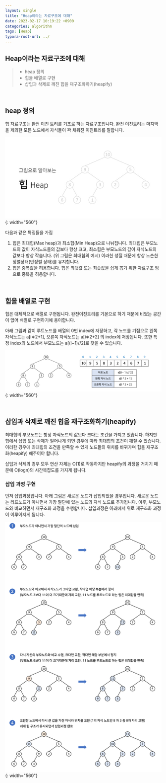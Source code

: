 ```yaml
---
layout: single
title: "Heap이라는 자료구조에 대해"
date: 2023-02-17 10:19:22 +0900
categories: algorithm
tags: [Heap]
typora-root-url: ../
---
```


## Heap이라는 자료구조에 대해
> - heap 정의
> - 힙을 배열로 구현
> - 삽입과 삭제로 깨진 힙을 재구조화하기(heapify)

<br>

## heap 정의

힙 자료구조는 완전 이진 트리를 기초로 하는 자료구조입니다. 완전 이진트리는 마지막을 제외한 모든 노드에서 자식들이 꽉 채워진 이진트리를 말합니다.

![heapthumb](/images/2023-02-17-about-heap/heapthumb.jpg){: width="560"}



다음과 같은 특징들을 가짐

1. 힙은 최대힙(Max heap)과 최소힙(Min Heap)으로 나눠집니다. 최대힙은 부모노드의 값이 자식노드들의 값보다 항상 크고, 최소힙은 부모노드의 값이 자식노드의 값보다 항상 작습니다. (위 그림은 최대힙의 예시)
이러한 성질 때문에 항상 느슨한 정렬상태(반정렬 상태)를 유지합니다.
2. 힙은 중복값을 허용합니다. 힙은 최댓값 또는 최솟값을 쉽게 뽑기 위한 자료구조 임으로 중복을 허용합니다.

<br>

## 힙을 배열로 구현

힙은 대체적으로 배열로 구현됩니다. 완전이진트리를 기본으로 하기 때문에 비었는 공간이 없어 배열로 구현하기에 용이합니다.

아래 그림과 같이 루트노드를 배열의 0번 index에 저장하고, 각 노드를 기점으로 왼쪽 자식노드는 a[i∗2+1], 오른쪽 자식노드는 a[i∗2+2] 의 index에 저장됩니다. 또한 특정 index의 노드에서 부모노드는 a[(i−1)//2]로 찾을 수 있습니다.

![heaparray](/images/2023-02-17-about-heap/heaparray.png){: width="560"}

<br>

## 삽입과 삭제로 깨진 힙을 재구조화하기(heapify)

최대힙의 부모노드는 항상 자식노드의 값보다 크다는 조건을 가지고 있습니다. 하지만 힙에서 삽입 또는 삭제가 일어나게 되면 경우에 따라 최대힙의 조건이 깨질 수 있습니다. 이러한 경우에 최대힙의 조건을 만족할 수 있게 노드들의 위치를 바꿔가며 힙을 재구조화(heapify) 해주어야 합니다.

삽입과 삭제의 경우 모두 연산 자체는 O(1)로 작동하지만 heapify의 과정을 거치기 때문에 O(logn)의 시간복잡도를 가지게 됩니다.

### 삽입 과정 구현

먼저 삽입과정입니다. 아래 그림은 새로운 노드가 삽입되었을 경우입니다. 새로운 노드는 리프노드가 아니면서 가장 말단에 있는 노드의 자식 노드로 추가됩니다. 이후, 부모노드와 비교하면서 재구조화 과정을 수행합니다. 삽입과정은 아래에서 위로 재구조화 과정이 이루어지게 됩니다.

![insertprocess](/images/2023-02-17-about-heap/insertprocess.png){: width="560"}











<br>






